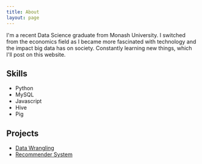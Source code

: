 ```yaml
---
title: About
layout: page
---
```


<p>I'm a recent Data Science graduate from Monash University. I switched from the economics field as I became more fascinated with technology and the impact big data has on society. Constantly learning new things, which I'll post on this website.</p>

<h2>Skills</h2>

<ul class="skill-list">
	<li>Python</li>
	<li>MySQL</li>
	<li>Javascript</li>
	<li>Hive</li>
	<li>Pig</li>
</ul>

<h2>Projects</h2>

<ul>
	<li><a href="https://github.com/lawko698/notebooks">Data Wrangling</a></li>
	<li><a href="https://github.com/lawko698/notebooks">Recommender System</a></li>
</ul>

